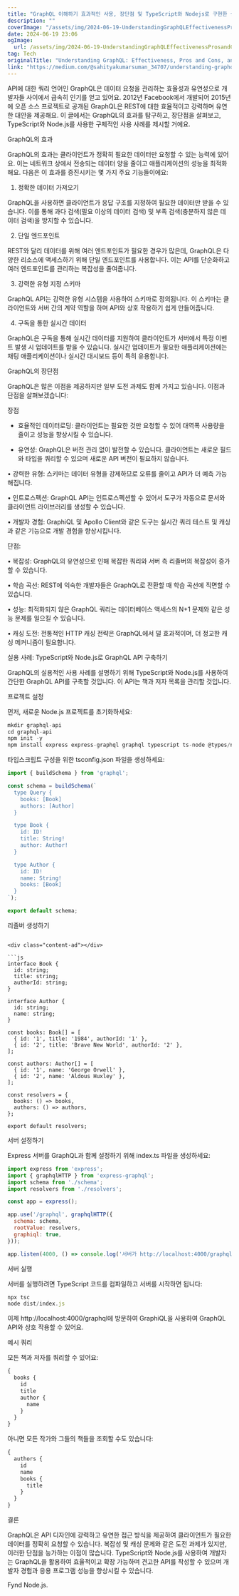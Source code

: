 ```yaml
---
title: "GraphQL 이해하기 효과적인 사용, 장단점 및 TypeScript와 Nodejs로 구현한 실용적인 사례"
description: ""
coverImage: "/assets/img/2024-06-19-UnderstandingGraphQLEffectivenessProsandConsandaPracticalUseCasewithTypeScriptandNodejs_0.png"
date: 2024-06-19 23:06
ogImage: 
  url: /assets/img/2024-06-19-UnderstandingGraphQLEffectivenessProsandConsandaPracticalUseCasewithTypeScriptandNodejs_0.png
tag: Tech
originalTitle: "Understanding GraphQL: Effectiveness, Pros and Cons, and a Practical Use Case with TypeScript and Node.js"
link: "https://medium.com/@sahityakumarsuman_34707/understanding-graphql-effectiveness-pros-and-cons-and-a-practical-use-case-with-typescript-and-045f38a8ddf0"
---
```



API에 대한 쿼리 언어인 GraphQL은 데이터 요청을 관리하는 효율성과 유연성으로 개발자들 사이에서 급속히 인기를 얻고 있어요. 2012년 Facebook에서 개발되어 2015년에 오픈 소스 프로젝트로 공개된 GraphQL은 REST에 대한 효율적이고 강력하며 유연한 대안을 제공해요. 이 글에서는 GraphQL의 효과를 탐구하고, 장단점을 살펴보고, TypeScript와 Node.js를 사용한 구체적인 사용 사례를 제시할 거에요.

GraphQL의 효과

GraphQL의 효과는 클라이언트가 정확히 필요한 데이터만 요청할 수 있는 능력에 있어요. 이는 네트워크 상에서 전송되는 데이터 양을 줄이고 애플리케이션의 성능을 최적화해요. 다음은 이 효과를 증진시키는 몇 가지 주요 기능들이에요:

1. 정확한 데이터 가져오기

<div class="content-ad"></div>

GraphQL을 사용하면 클라이언트가 응답 구조를 지정하여 필요한 데이터만 받을 수 있습니다. 이를 통해 과다 검색(필요 이상의 데이터 검색) 및 부족 검색(충분하지 않은 데이터 검색)을 방지할 수 있습니다.

2. 단일 엔드포인트

REST와 달리 데이터를 위해 여러 엔드포인트가 필요한 경우가 많은데, GraphQL은 다양한 리소스에 액세스하기 위해 단일 엔드포인트를 사용합니다. 이는 API를 단순화하고 여러 엔드포인트를 관리하는 복잡성을 줄여줍니다.

3. 강력한 유형 지정 스키마

<div class="content-ad"></div>

GraphQL API는 강력한 유형 시스템을 사용하여 스키마로 정의됩니다. 이 스키마는 클라이언트와 서버 간의 계약 역할을 하며 API와 상호 작용하기 쉽게 만들어줍니다.

4. 구독을 통한 실시간 데이터

GraphQL은 구독을 통해 실시간 데이터를 지원하여 클라이언트가 서버에서 특정 이벤트 발생 시 업데이트를 받을 수 있습니다. 실시간 업데이트가 필요한 애플리케이션에는 채팅 애플리케이션이나 실시간 대시보드 등이 특히 유용합니다.

GraphQL의 장단점

<div class="content-ad"></div>

GraphQL은 많은 이점을 제공하지만 일부 도전 과제도 함께 가지고 있습니다. 이점과 단점을 살펴보겠습니다:

장점

- 효율적인 데이터로딩: 클라이언트는 필요한 것만 요청할 수 있어 대역폭 사용량을 줄이고 성능을 향상시킬 수 있습니다.

- 유연성: GraphQL은 버전 관리 없이 발전할 수 있습니다. 클라이언트는 새로운 필드와 타입을 쿼리할 수 있으며 새로운 API 버전이 필요하지 않습니다.

<div class="content-ad"></div>

• 강력한 유형: 스키마는 데이터 유형을 강제하므로 오류를 줄이고 API가 더 예측 가능해집니다.

• 인트로스펙션: GraphQL API는 인트로스펙션할 수 있어서 도구가 자동으로 문서와 클라이언트 라이브러리를 생성할 수 있습니다.

• 개발자 경험: GraphiQL 및 Apollo Client와 같은 도구는 실시간 쿼리 테스트 및 캐싱과 같은 기능으로 개발 경험을 향상시킵니다.

단점:

<div class="content-ad"></div>

• 복잡성: GraphQL의 유연성으로 인해 복잡한 쿼리와 서버 측 리졸버의 복잡성이 증가할 수 있습니다.

• 학습 곡선: REST에 익숙한 개발자들은 GraphQL로 전환할 때 학습 곡선에 직면할 수 있습니다.

• 성능: 최적화되지 않은 GraphQL 쿼리는 데이터베이스 액세스의 N+1 문제와 같은 성능 문제를 일으킬 수 있습니다.

• 캐싱 도전: 전통적인 HTTP 캐싱 전략은 GraphQL에서 덜 효과적이며, 더 정교한 캐싱 메커니즘이 필요합니다.

<div class="content-ad"></div>

실용 사례: TypeScript와 Node.js로 GraphQL API 구축하기

GraphQL의 실용적인 사용 사례를 설명하기 위해 TypeScript와 Node.js를 사용하여 간단한 GraphQL API를 구축할 것입니다. 이 API는 책과 저자 목록을 관리할 것입니다.

프로젝트 설정

먼저, 새로운 Node.js 프로젝트를 초기화하세요:

<div class="content-ad"></div>

```js
mkdir graphql-api
cd graphql-api
npm init -y
npm install express express-graphql graphql typescript ts-node @types/node @types/express
```

타입스크립트 구성을 위한 tsconfig.json 파일을 생성하세요:

```js
import { buildSchema } from 'graphql';

const schema = buildSchema(`
  type Query {
    books: [Book]
    authors: [Author]
  }

  type Book {
    id: ID!
    title: String!
    author: Author!
  }

  type Author {
    id: ID!
    name: String!
    books: [Book]
  }
`);

export default schema;
```

리졸버 생성하기
```

<div class="content-ad"></div>

```js
interface Book {
  id: string;
  title: string;
  authorId: string;
}

interface Author {
  id: string;
  name: string;
}

const books: Book[] = [
  { id: '1', title: '1984', authorId: '1' },
  { id: '2', title: 'Brave New World', authorId: '2' },
];

const authors: Author[] = [
  { id: '1', name: 'George Orwell' },
  { id: '2', name: 'Aldous Huxley' },
];

const resolvers = {
  books: () => books,
  authors: () => authors,
};

export default resolvers;
```          

서버 설정하기

Express 서버를 GraphQL과 함께 설정하기 위해 index.ts 파일을 생성하세요:

<div class="content-ad"></div>

```js
import express from 'express';
import { graphqlHTTP } from 'express-graphql';
import schema from './schema';
import resolvers from './resolvers';

const app = express();

app.use('/graphql', graphqlHTTP({
  schema: schema,
  rootValue: resolvers,
  graphiql: true,
}));

app.listen(4000, () => console.log('서버가 http://localhost:4000/graphql 주소에서 실행 중입니다.'));
```

서버 실행

서버를 실행하려면 TypeScript 코드를 컴파일하고 서버를 시작하면 됩니다:

```js
npx tsc
node dist/index.js
```

<div class="content-ad"></div>

이제 http://localhost:4000/graphql에 방문하여 GraphiQL을 사용하여 GraphQL API와 상호 작용할 수 있어요.

예시 쿼리

모든 책과 저자를 쿼리할 수 있어요:

```js
{
  books {
    id
    title
    author {
      name
    }
  }
}
```

<div class="content-ad"></div>

아니면 모든 작가와 그들의 책들을 조회할 수도 있습니다:

```js
{
  authors {
    id
    name
    books {
      title
    }
  }
}
```

결론

GraphQL은 API 디자인에 강력하고 유연한 접근 방식을 제공하여 클라이언트가 필요한 데이터를 정확히 요청할 수 있습니다. 복잡성 및 캐싱 문제와 같은 도전 과제가 있지만, 이러한 단점을 능가하는 이점이 많습니다. TypeScript와 Node.js를 사용하여 개발자는 GraphQL을 활용하여 효율적이고 확장 가능하며 견고한 API를 작성할 수 있으며 개발자 경험과 응용 프로그램 성능을 향상시킬 수 있습니다.

<div class="content-ad"></div>

Fynd Node.js.